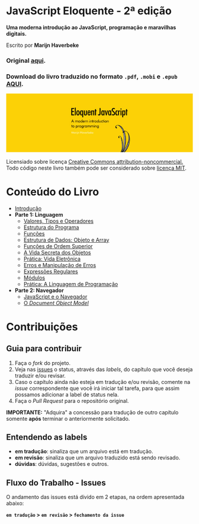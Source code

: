 # JavaScript Eloquente - 2ª edição

**Uma moderna introdução ao JavaScript, programação e maravilhas digitais.**

Escrito por **Marijn Haverbeke**



### Original [aqui](http://eloquentjavascript.net/2nd_edition/preview/).

### Download do livro traduzido no formato `.pdf`, `.mobi` e `.epub`  **[AQUI](https://leanpub.com/eloquentejavascript).** 

![JavaScript Eloquente](img/eloq-js.jpg)


Licensiado sobre licença [Creative Commons attribution-noncommercial.](http://creativecommons.org/licenses/by-nc/3.0/) Todo código neste livro também pode ser considerado sobre [licença MIT](http://opensource.org/licenses/MIT).

# Conteúdo do Livro

* [Introdução](https://github.com/eoop/eloquente-javascript/blob/master/chapters/00-introducao.md)
* **Parte 1: Linguagem**
	* [Valores, Tipos e Operadores](https://github.com/eoop/eloquente-javascript/blob/master/chapters/01-valores-tipos-operadores.md)
	* [Estrutura do Programa](https://github.com/eoop/eloquente-javascript/blob/master/chapters/02-estrutura-do-programa.md)
	* [Funções](https://github.com/eoop/eloquente-javascript/blob/master/chapters/03-funcoes.md)
	* [Estrutura de Dados: Objeto e Array](https://github.com/eoop/eloquente-javascript/blob/master/chapters/04-estruturas-de-dados.md)
	* [Funções de Ordem Superior](https://github.com/eoop/eloquente-javascript/blob/master/chapters/05-funcoes-de-ordem-superior.md)
	* [A Vida Secreta dos Objetos](https://github.com/eoop/eloquente-javascript/blob/master/chapters/06-a-vida-secreta-dos-objetos.md)
	* [Prática: Vida Eletrônica](https://github.com/eoop/eloquente-javascript/blob/master/chapters/07-pratica-vida-eletronica.md)
	* [Erros e Manipulação de Erros](https://github.com/eoop/eloquente-javascript/blob/master/chapters/08-erros-e-manipulacao-de-erros.md)
	* [Expressões Regulares](https://github.com/eoop/eloquente-javascript/blob/master/chapters/09-expressoes-regulares.md)
	* [Módulos](https://github.com/eoop/eloquente-javascript/blob/master/chapters/10-modulos.md)
	* [Prática: A Linguagem de Programação](https://github.com/eoop/eloquente-javascript/blob/master/chapters/11-pratica-linguagem-de-programacao.md)
* **Parte 2: Navegador**
	* [JavaScript e o Navegador](https://github.com/eoop/eloquente-javascript/blob/master/chapters/12-javascript-e-o-navegador.md)
	* [O *Document Object Model*](https://github.com/eoop/eloquente-javascript/blob/master/chapters/13-document-object-model.md)


# Contribuições

## Guia para contribuir

1. Faça o _fork_ do projeto.
2. Veja nas [issues](https://github.com/eoop/eloquente-javascript/issues?state=open) o status, através das *labels*, do capítulo que você deseja traduzir e/ou revisar.
3. Caso o capítulo ainda não esteja em tradução e/ou revisão, comente na _issue_ correspondente que você irá iniciar tal tarefa, para que assim possamos adicionar a label de status nela.
4. Faça o _Pull Request_ para o repositório original.

**IMPORTANTE:** "Adquira" a concessão para tradução de outro capítulo somente **após** terminar o anteriormente solicitado.

## Entendendo as labels

* **em tradução**: sinaliza que um arquivo está em tradução.
* **em revisão**: sinaliza que um arquivo traduzido está sendo revisado.
* **dúvidas**: dúvidas, sugestões e outros.

## Fluxo do Trabalho - Issues

O andamento das issues está divido em 2 etapas, na ordem apresentada abaixo:

**`em tradução` > `em revisão` > `fechamento da issue`**

